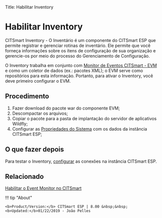 Title: Habilitar Inventory

# Habilitar Inventory

CITSmart Inventory - O Inventário é um componente do CITSmart ESP que permite registrar e gerenciar rotinas de inventário. Ele permite que você forneça informações sobre os itens de configuração de sua organização e gerencie-os por meio do processo do Gerenciamento de Configuração.  

O Inventory trabalha em conjunto com [Monitor de Eventos CITSmart - EVM][1] e como um coletor de dados (ex.: pacotes XML); o EVM serve como repositórios para esta informação. Portanto, para ativar o Inventory, você deve primeiro configurar o EVM.  


## Procedimento

1. Fazer download do pacote war do componente EVM;  
2. Descompactar os arquivos;  
3. Copiar o pacote para a pasta de implantação do servidor de aplicativos Wildfly;  
4. Configurar as [Propriedades do Sistema][1] com os dados da instância CITSmart ESP;

## O que fazer depois  

Para testar o Inventory, [configurar][2] as conexões na instância CITSmart ESP.

## Relacionado

[Habilitar o Event Monitor no CITSmart][3]

[1]:/pt-br/citsmart-esp-8/get-started/installation-and-upgrade/perform-installation.html
[2]:/pt-br/citsmart-esp-8/processes/event/configuration/set-inventory-connection.html
[3]:/pt-br/citsmart-esp-8/initial-settings/add-ons/event-monitor.html

!!! tip "About"

    <b>Product/Version:</b> CITSmart ESP | 8.00 &nbsp;&nbsp;
    <b>Updated:</b>01/22/2019 - João Pelles  
	
